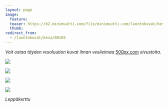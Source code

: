 ```yaml
---
layout: page
image:
  feature:
  teaser: https://b2.minimuutti.com/file/minimuutti-com/luontokuvat/kes%C3%A4/7/DS28082-245px.jpg
  thumb:
redirect_from:
  - /luontokuvat/kesa/00105
---
```


*Voit ostaa täyden resoluution kuvat ilman vesileimaa [500px.com](https://500px.com/minimuutticom/galleries/ladybug) sivustolta.*

[![](https://b2.minimuutti.com/file/minimuutti-com/luontokuvat/kes%C3%A4/7/DS28081-800px.jpg)](https://dl.dropboxusercontent.com/sh/ea1wtnz7z734o12/AAAylri8WYnjfIDR1kxDsnzXa/luontokuvat/kes%C3%A4/7/DS28081.jpg)

[![](https://b2.minimuutti.com/file/minimuutti-com/luontokuvat/kes%C3%A4/7/DS28082-800px.jpg)](https://dl.dropboxusercontent.com/sh/ea1wtnz7z734o12/AADoKYk67FuPhgMvu8xlINdca/luontokuvat/kes%C3%A4/7/DS28082.jpg)

[![](https://b2.minimuutti.com/file/minimuutti-com/luontokuvat/kes%C3%A4/7/DS28083-800px.jpg)](https://dl.dropboxusercontent.com/sh/ea1wtnz7z734o12/AABuyif8meDJMJKlWsjVk98ga/luontokuvat/kes%C3%A4/7/DS28083.jpg)

[![](https://b2.minimuutti.com/file/minimuutti-com/luontokuvat/kes%C3%A4/7/DS28084-800px.jpg)](https://dl.dropboxusercontent.com/sh/ea1wtnz7z734o12/AADDb4GJuZcoHVokiwW2SFvVa/luontokuvat/kes%C3%A4/7/DS28084.jpg)

*Leppäkerttu*
